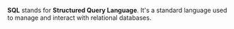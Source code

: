 **SQL** stands for **Structured Query Language**. It's a standard language used to manage and interact with relational databases.
